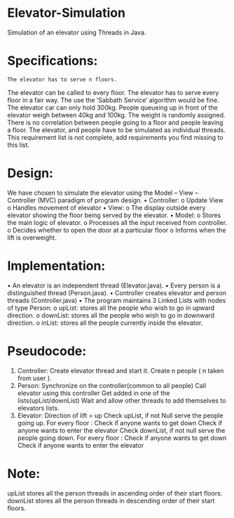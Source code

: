 # Elevator-Simulation
  Simulation of an elevator using Threads in Java.

# Specifications:
	The elevator has to serve n floors.
  The elevator can be called to every floor.
  The elevator has to serve every floor in a fair way. The use the ’Sabbath Service’ algorithm would be fine.
  The elevator car can only hold 300kg.
  People queueing up in front of the elevator weigh between 40kg and 100kg. The weight is randomly assigned.
  There is no correlation between people going to a floor and people leaving a floor.
  The elevator, and people have to be simulated as individual threads.
  This requirement list is not complete, add requirements you find missing to this list.
  
# Design: 
  We have chosen to simulate the elevator using the Model – View – Controller (MVC) paradigm of program design.
  •	Controller:
    o	Update View
    o	Handles movement of elevator
  •	View:
    o	The display outside every elevator showing the floor being served by the elevator.
  •	Model:
    o	Stores the main logic of elevator.
    o	Processes all the input received from controller.
    o	Decides whether to open the door at a particular floor
    o	Informs when the lift is overweight.

# Implementation:
  •	An elevator is an independent thread (Elevator.java).
  •	Every person is a distinguished thread (Person.java).
  •	Controller creates elevator and person threads (Controller.java) 
  •	The program maintains 3 Linked Lists with nodes of type Person:
    o	upList: stores all the people who wish to go in upward direction.
    o	downList: stores all the people who wish to go in downward direction.
    o	inList: stores all the people currently inside the elevator.
 
# Pseudocode:
  1.	Controller:
    Create elevator thread and start it.
    Create n people ( n taken from user ).
  2.	Person:
    Synchronize on the controller(common to all people)
    Call elevator using this controller
    Get added in one of the lists(upList/downList)
    Wait and allow other threads to add themselves to elevators lists.
  3.	Elevator:
    Direction of lift = up
    Check upList, if not Null serve the people going up.
    For every floor :
      Check if anyone wants to get down
      Check if anyone wants to enter the elevator
    Check downList, if not null serve the people going down.
      For every floor :
      Check if anyone wants to get down
      Check if anyone wants to enter the elevator


# Note: 
upList stores all the person threads in ascending order of their start floors.
downList stores all the person threads in descending order of their start floors.
